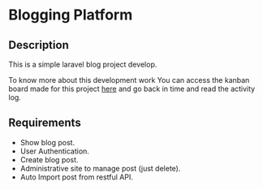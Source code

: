 # Blogging Platform

## Description

This is a simple laravel blog project develop.

To know more about this development work You can access the kanban board made for this project [here](https://trello.com/b/869WYhLZ) and go back in time and read the activity log.

## Requirements

- Show blog post.
- User Authentication.
- Create blog post.
- Administrative site to manage post (just delete).
- Auto Import post from restful API.